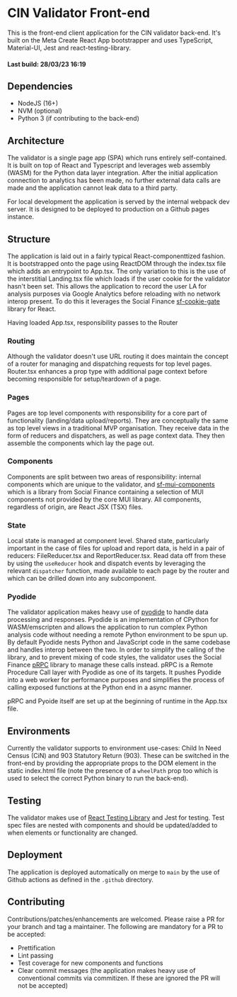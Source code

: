 # CIN Validator Front-end

This is the front-end client application for the CIN validator back-end. It's built on the Meta Create React App bootstrapper and uses TypeScript, Material-UI, Jest and react-testing-library.

#### Last build: 28/03/23 16:19

## Dependencies

- NodeJS (16+)
- NVM (optional)
- Python 3 (if contributing to the back-end)

## Architecture

The validator is a single page app (SPA) which runs entirely self-contained. It is built on top of React and Typescript and leverages web assembly (WASM) for the Python data layer integration. After the initial application connection to analytics has been made, no further external data calls are made and the application cannot leak data to a third party.

For local development the application is served by the internal webpack dev server. It is designed to be deployed to production on a Github pages instance.

## Structure

The application is laid out in a fairly typical React-componenttized fashion. It is bootstrapped onto the page using ReactDOM through the index.tsx file which adds an entrypoint to App.tsx. The only variation to this is the use of the interstitial Landing.tsx file which loads if the user cookie for the validator hasn't been set. This allows the application to record the user LA for analysis purposes via Google Analytics before reloading with no network interop present. To do this it leverages the Social Finance [sf-cookie-gate](https://github.com/socialfinancedigitallabs/sf-cookie-gate) library for React.

Having loaded App.tsx, responsibility passes to the Router

### Routing

Although the validator doesn't use URL routing it does maintain the concept of a router for managing and dispatching requests for top level pages. Router.tsx enhances a prop type with additional page context before becoming responsible for setup/teardown of a page.

### Pages

Pages are top level components with responsibility for a core part of functionality (landing/data upload/reports). They are conceptually the same as top level views in a traditional MVP organisation. They receive data in the form of reducers and dispatchers, as well as page context data. They then assemble the components which lay the page out.

### Components

Components are split between two areas of responsibility: internal components which are unique to the validator, and [sf-mui-components](https://github.com/socialfinancedigitallabs/sf-mui-components) which is a library from Social Finance containing a selection of MUI components not provided by the core MUI library. All components, regardless of origin, are React JSX (TSX) files.

### State

Local state is managed at component level. Shared state, particularly important in the case of files for upload and report data, is held in a pair of reducers: FileReducer.tsx and ReportReducer.tsx. Read data off from these by using the `useReducer` hook and dispatch events by leveraging the relevant `dispatcher` function, made available to each page by the router and which can be drilled down into any subcomponent.

### Pyodide

The validator application makes heavy use of [pyodide](https://pyodide.org/) to handle data processing and responses. Pyodide is an implementation of CPython for WASM/emscripten and allows the application to run complex Python analysis code without needing a remote Python environment to be spun up. By default Pyodide nests Python and JavaScript code in the same codebase and handles interop between the two. In order to simplify the calling of the library, and to prevent mixing of code styles, the validator uses the Social Finance [pRPC](https://github.com/socialfinancedigitallabs/prpc) library to manage these calls instead. pRPC is a Remote Procedure Call layer with Pyodide as one of its targets. It pushes Pyodide into a web worker for performance purposes and simplifies the process of calling exposed functions at the Python end in a async manner.

pRPC and Pyoide itself are set up at the beginning of runtime in the App.tsx file.

## Environments

Currently the validator supports to environment use-cases: Child In Need Census (CiN) and 903 Statutory Return (903). These can be switched in the front-end by providing the appropriate props to the DOM element in the static index.html file (note the presence of a `wheelPath` prop too which is used to select the correct Python binary to run the back-end).

## Testing

The validator makes use of [React Testing Library](https://testing-library.com/docs/react-testing-library/intro/) and Jest for testing. Test spec files are nested with components and should be updated/added to when elements or functionality are changed.

## Deployment

The application is deployed automatically on merge to `main` by the use of Github actions as defined in the `.github` directory.

## Contributing

Contributions/patches/enhancements are welcomed. Please raise a PR for your branch and tag a maintainer. The following are mandatory for a PR to be accepted:

- Prettification
- Lint passing
- Test coverage for new components and functions
- Clear commit messages (the application makes heavy use of conventional commits via commitizen. If these are ignored the PR will not be accepted)
